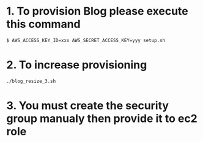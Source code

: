 # 1. To provision Blog please execute this command

```sh
$ AWS_ACCESS_KEY_ID=xxx AWS_SECRET_ACCESS_KEY=yyy setup.sh 
``` 

# 2. To increase provisioning 

```sh
./blog_resize_3.sh
```

# 3. You must create the security group manualy then provide it to ec2 role 
